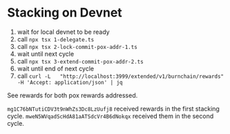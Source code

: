 # Stacking on Devnet

1. wait for local devnet to be ready
2. call `npx tsx 1-delegate.ts`
3. call `npx tsx 2-lock-commit-pox-addr-1.ts`
4. wait until next cycle
5. call `npx tsx 3-extend-commit-pox-addr-2.ts`
6. wait until end of next cycle
7. call `curl -L   "http://localhost:3999/extended/v1/burnchain/rewards"   -H 'Accept: application/json' | jq`

See rewards for both pox rewards addressed.

`mg1C76bNTutiCDV3t9nWhZs3Dc8LzUufj8` received rewards in the first stacking cycle.
`mweN5WVqadScHdA81aATSdcVr4B6dNokqx` received them in the second cycle.
